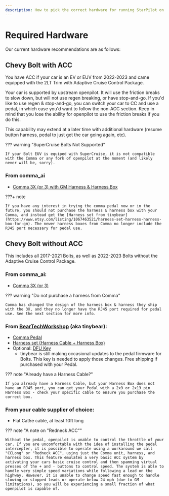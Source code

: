 ```yaml
---
description: How to pick the correct hardware for running StarPilot on a Bolt 
---
```


# Required Hardware
Our current hardware recommendations are as follows:

## Chevy Bolt with ACC
You have ACC if your car is an EV or EUV from 2022-2023 and came equipped with the 2LT Trim with Adaptive Cruise Control Package.

Your car is supported by upstream openpilot. It will use the friction breaks to slow down, but will not use regen breaking, or have stop-and-go. If you'd like to use regen & stop-and-go, you can switch your car to CC and use a pedal, in which case you'd want to follow the non-ACC section. Keep in mind that you lose the ability for openpilot to use the friction breaks if you do this. 

This capability may extend at a later time with additional hardware (resume button harness, pedal to just get the car going again, etc).

??? warning "SuperCruise Bolts Not Supported"

    If your Bolt EUV is equiped with SuperCruise, it is not compatible with the Comma or any fork of openpilot at the moment (and likely never will be, sorry).

### From comma_ai

* [Comma 3X (or 3) with GM Harness & Harness Box](https://comma.ai/shop/comma-3x?harness=Chevrolet%2520Bolt%2520EV%25202022-23)



???+ note
    
    If you have any interest in trying the comma pedal now or in the future, you should not purchase the harness & harness box with your Comma, and instead get the [Harness set from tinybear](https://www.etsy.com/listing/1067463521/harness-set-harness-harness-box-for-gm). The newer harness boxes from Comma no longer include the RJ45 port necessary for pedal use.
    
## Chevy Bolt without ACC
This includes all 2017-2021 Bolts, as well as 2022-2023 Bolts without the Adaptive Cruise Control Package. 

### From comma_ai:

* [Comma 3X (or 3)](https://comma.ai/shop/comma-3x)

??? warning "Do not purchase a harness from Comma"

    Comma has changed the design of the harness box & harness they ship with the 3X, and they no longer have the RJ45 port required for pedal use. See the next section for more info.
    
### From [BearTechWorkshop](https://www.etsy.com/shop/BearTechWorkshop) (aka tinybear):

* [Comma Pedal](https://www.etsy.com/listing/952895642/openpilot-comma-pedal-non-customizable?variation0=4794307695)
* [Harness set (Harness Cable + Harness Box)](https://www.etsy.com/listing/1067463521/harness-set-harness-harness-box-for-gm?variation0=4799333150)
* Optional: [DFU Key](https://www.etsy.com/listing/1100070899/dfu-key-comma-device-firmware-flashing)
    * tinybear is still making occasional updates to the pedal firmware for Bolts. This key is needed to apply those changes. Free shipping if purchased with your Pedal.

??? note "Already have a Harness Cable?"

    If you already have a Harness Cable, but your Harness Box does not have an RJ45 port, you can get your Pedal with a 2x9 or 2x13 pin Harness Box - check your specific cable to ensure you purchase the correct box.
    
### From your cable supplier of choice:

* Flat Cat5e cable, at least 10ft long

??? note "A note on "Redneck ACC""

    Without the pedal, openpilot is unable to control the throttle of your car. If you are uncomfortable with the idea of installing the pedal intercepter, it is possible to operate using a workaround we call "CCLong" or "Redneck ACC", using just the Comma unit, harness, and harness box. This feature emulates a very basic ACC system by activating your cars basic cruise control and then spamming virtual presses of the + and - buttons to control speed. The system is able to handle very simple speed variations while following a lead on the highway. However, it is unable to change speed fast enough to handle slowing or stopped leads or operate below 24 mph (due to GM limitations), so you will be experiencing a small fraction of what openpilot is capable of. 